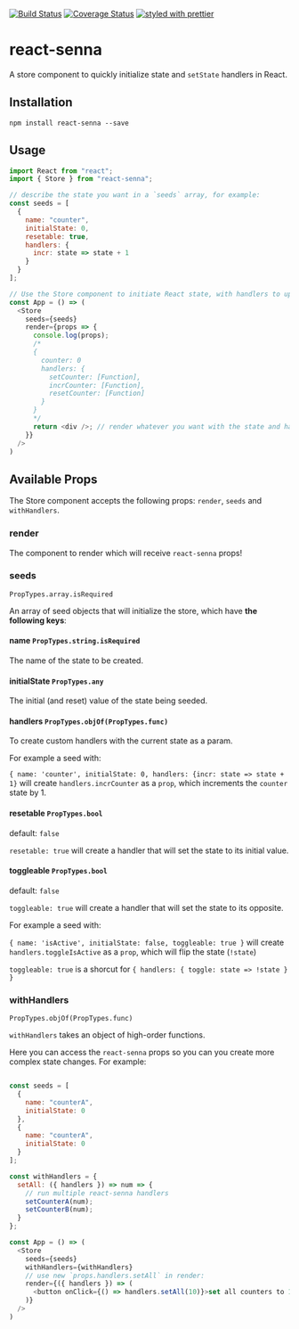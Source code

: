 [![Build Status](https://travis-ci.org/collardeau/react-senna.svg?branch=master)](https://travis-ci.org/collardeau/react-senna)
[![Coverage Status](https://coveralls.io/repos/github/collardeau/react-senna/badge.svg?branch=master)](https://coveralls.io/github/collardeau/react-senna?branch=master)
[![styled with prettier](https://img.shields.io/badge/styled_with-prettier-ff69b4.svg)](https://github.com/prettier/prettier)

# react-senna

A store component to quickly initialize state and `setState` handlers in React.

## Installation

`npm install react-senna --save`

## Usage

```javascript
import React from "react";
import { Store } from "react-senna";

// describe the state you want in a `seeds` array, for example:
const seeds = [
  {
    name: "counter",
    initialState: 0,
    resetable: true,
    handlers: {
      incr: state => state + 1
    }
  }
];

// Use the Store component to initiate React state, with handlers to update that state
const App = () => (
  <Store
    seeds={seeds}
    render={props => {
      console.log(props);
      /*
      {
        counter: 0
        handlers: {
          setCounter: [Function],
          incrCounter: [Function],
          resetCounter: [Function]
        }
      }
      */
      return <div />; // render whatever you want with the state and handlers you just created!
    }}
  />
)

```

## Available Props

The Store component accepts the following props: `render`, `seeds` and `withHandlers`.

### render

The component to render which will receive `react-senna` props!

### seeds
`PropTypes.array.isRequired`

An array of seed objects that will initialize the store, which have **the following keys**:

#### name `PropTypes.string.isRequired`

The name of the state to be created.

#### initialState `PropTypes.any`

The initial (and reset) value of the state being seeded.

#### handlers `PropTypes.objOf(PropTypes.func)`

To create custom handlers with the current state as a param.

For example a seed with:

`{ name: 'counter', initialState: 0, handlers: {incr: state => state + 1}`
will create `handlers.incrCounter` as a `prop`, which increments the `counter` state by 1.

#### resetable `PropTypes.bool`

default: `false`

`resetable: true` will create a handler that will set the state to its initial value.

#### toggleable `PropTypes.bool`

default: `false`

`toggleable: true` will create a handler that will set the state to its opposite.

For example a seed with:

`{ name: 'isActive', initialState: false, toggleable: true }`
will create `handlers.toggleIsActive` as a `prop`, which will flip the state (`!state`)

`toggleable: true` is a shorcut for `{ handlers: { toggle: state => !state } }`

### withHandlers
`PropTypes.objOf(PropTypes.func)`

`withHandlers` takes an object of high-order functions.

Here you can access the `react-senna` props so you can you create more complex state changes.
For example:

```javascript

const seeds = [
  {
    name: "counterA",
    initialState: 0
  },
  {
    name: "counterA",
    initialState: 0
  }
];

const withHandlers = {
  setAll: ({ handlers }) => num => {
    // run multiple react-senna handlers
    setCounterA(num);
    setCounterB(num);
  }
};

const App = () => (
  <Store
    seeds={seeds}
    withHandlers={withHandlers}
    // use new `props.handlers.setAll` in render:
    render={({ handlers }) => (
      <button onClick={() => handlers.setAll(10)}>set all counters to 10</button>
    )}
  />
)
```
